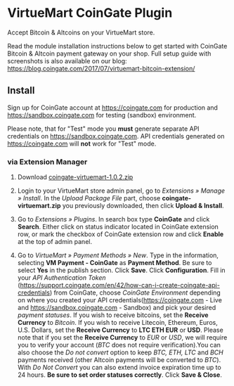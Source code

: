 # VirtueMart CoinGate Plugin

Accept Bitcoin & Altcoins on your VirtueMart store.

Read the module installation instructions below to get started with CoinGate Bitcoin & Altcoin payment gateway on your shop.
Full setup guide with screenshots is also available on our blog: <https://blog.coingate.com/2017/07/virtuemart-bitcoin-extension/>


## Install

Sign up for CoinGate account at <https://coingate.com> for production and <https://sandbox.coingate.com> for testing (sandbox) environment.

Please note, that for "Test" mode you **must** generate separate API credentials on <https://sandbox.coingate.com>. API credentials generated on <https://coingate.com> will **not** work for "Test" mode.

### via Extension Manager

1. Download [coingate-virtuemart-1.0.2.zip](https://github.com/coingate/virtuemart-plugin/releases/download/v1.0.2/coingate-virtuemart-1.0.2.zip)

2. Login to your VirtueMart store admin panel, go to *Extensions » Manage » Install*. In the *Upload Package File* part, choose **coingate-virtuemart.zip** you previously downloaded, then click **Upload & Install**.

3. Go to *Extensions » Plugins*. In search box type **CoinGate** and click **Search**. Either click on status indicator located in CoinGate extension row, or mark the checkbox of CoinGate extension row and click **Enable** at the top of admin panel.

4. Go to *VirtueMart » Payment Methods » New*. Type in the information, selecting **VM Payment - CoinGate** as **Payment Method**. Be sure to select **Yes** in the publish section. Click **Save**. Click **Configuration**. Fill in your *API Authentication Token* (https://support.coingate.com/en/42/how-can-i-create-coingate-api-credentials) from CoinGate, choose *CoinGate Environment* depending on where you created your API credentials(https://coingate.com - Live and https://sandbox.coingate.com - Sandbox) and pick your desired *payment statuses*. If you wish to receive bitcoins, set the **Receive Currency** to *Bitcoin*. If you wish to receive Litecoin, Ethereum, Euros, U.S. Dollars, set the **Receive Currency** to **LTC ETH EUR** or **USD**. Please note that if you set the **Receive Currency** to *EUR* or *USD*, we will require you to verify your account (*BTC* does not require verification).You can also choose the *Do not convert* option to keep *BTC, ETH, LTC* and *BCH* payments received (other Altcoin payments will be converted to *BTC*). With *Do Not Convert* you can also extend invoice expiration time up to 24 hours. **Be sure to set order statuses correctly**. Click **Save & Close**.